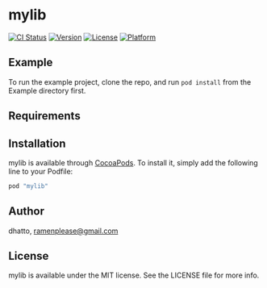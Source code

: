 # mylib

[![CI Status](http://img.shields.io/travis/dhatto/mylib.svg?style=flat)](https://travis-ci.org/dhatto/mylib)
[![Version](https://img.shields.io/cocoapods/v/mylib.svg?style=flat)](http://cocoapods.org/pods/mylib)
[![License](https://img.shields.io/cocoapods/l/mylib.svg?style=flat)](http://cocoapods.org/pods/mylib)
[![Platform](https://img.shields.io/cocoapods/p/mylib.svg?style=flat)](http://cocoapods.org/pods/mylib)

## Example

To run the example project, clone the repo, and run `pod install` from the Example directory first.

## Requirements

## Installation

mylib is available through [CocoaPods](http://cocoapods.org). To install
it, simply add the following line to your Podfile:

```ruby
pod "mylib"
```

## Author

dhatto, ramenplease@gmail.com

## License

mylib is available under the MIT license. See the LICENSE file for more info.
